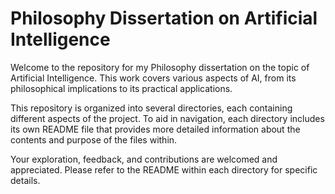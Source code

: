 # Philosophy Dissertation on Artificial Intelligence

Welcome to the repository for my Philosophy dissertation on the topic of Artificial Intelligence. This work covers various aspects of AI, from its philosophical implications to its practical applications. 

This repository is organized into several directories, each containing different aspects of the project. To aid in navigation, each directory includes its own README file that provides more detailed information about the contents and purpose of the files within. 

Your exploration, feedback, and contributions are welcomed and appreciated. Please refer to the README within each directory for specific details.
